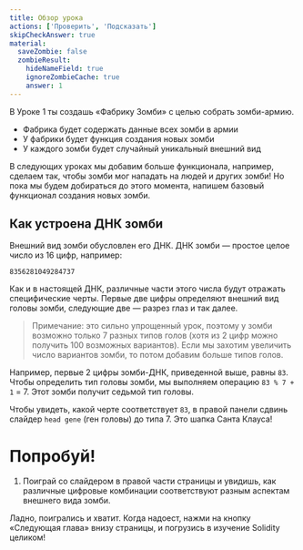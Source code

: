```yaml
---
title: Обзор урока
actions: ['Проверить', 'Подсказать']
skipCheckAnswer: true
material:
  saveZombie: false
  zombieResult:
    hideNameField: true
    ignoreZombieCache: true
    answer: 1
---
```


В Уроке 1 ты создашь «Фабрику Зомби» с целью собрать зомби-армию.

* Фабрика будет содержать данные всех зомби в армии
* У фабрики будет функция создания новых зомби
* У каждого зомби будет случайный уникальный внешний вид

В следующих уроках мы добавим больше функционала, например, сделаем так, чтобы зомби мог нападать на людей и других зомби! Но пока мы будем добираться до этого момента, напишем базовый функционал создания новых зомби.

## Как устроена ДНК зомби

Внешний вид зомби обусловлен его ДНК. ДНК зомби — простое целое число из 16 цифр, например:

```
8356281049284737
```

Как и в настоящей ДНК, различные части этого числа будут отражать специфические черты. Первые две цифры определяют внешний вид головы зомби, следующие две — разрез глаз и так далее.

> Примечание: это сильно упрощенный урок, поэтому у зомби возможно только 7 разных типов голов (хотя из 2 цифр можно получить 100 возможных вариантов). Если мы захотим увеличить число вариантов зомби, то потом добавим больше типов голов.

Например, первые 2 цифры зомби-ДНК, приведенной выше, равны `83`. Чтобы определить тип головы зомби, мы выполняем операцию `83 % 7 + 1` = 7. Этот зомби получит седьмой тип головы.

Чтобы увидеть, какой черте соответствует `83`, в правой панели сдвинь слайдер `head gene` (ген головы) до типа 7. Это шапка Санта Клауса!

# Попробуй!

1. Поиграй со слайдером в правой части страницы и увидишь, как различные цифровые комбинации соответствуют разным аспектам внешнего вида зомби.

Ладно, поигрались и хватит. Когда надоест, нажми на кнопку «Следующая глава» внизу страницы, и погрузись в изучение Solidity целиком!
